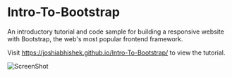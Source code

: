 # Intro-To-Bootstrap

An introductory tutorial and code sample for building a responsive website with Bootstrap, the web's most popular frontend framework. 

Visit https://joshiabhishek.github.io/Intro-To-Bootstrap/ to view the tutorial.

![ScreenShot](completed.png)